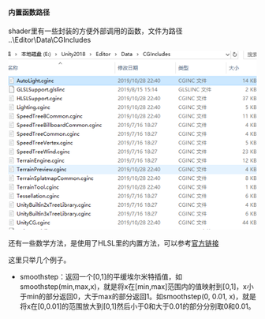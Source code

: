 #### 内置函数路径  
shader里有一些封装的方便外部调用的函数，文件为路径 ..\Editor\Data\CGIncludes

![](pic/71.png)

还有一些数学方法，是使用了HLSL里的内置方法，可以参考[官方链接](https://docs.microsoft.com/en-gb/windows/win32/direct3dhlsl/dx-graphics-hlsl-intrinsic-functions)

这里只举几个例子。

* smoothstep：返回一个[0,1]的平缓埃尔米特插值，如smoothstep(min,max,x)，就是将x在[min,max]范围内的值映射到[0,1]，x小于min的部分返回0，大于max的部分返回1。如smoothstep(0, 0.01, x)，就是将x在[0,0.01]的范围放大到[0,1]然后小于0和大于0.01的部分分别取0和0.01。

  

